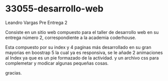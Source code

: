 # 33055-desarrollo-web
Leandro Vargas Pre Entrega 2 

Consiste en un sitio web compuesto para el taller de desarrollo web en su entrega número 2, correspondiente a la academia coderhouse.

Esta compuesto por su index y 4 paginas más
desarrollado en su gran mayorias en boostrap 5 la  cual ya es responsiva, se le añade 2 animaciones al Index ya que es un pie formazado de la actividad.
y un archivo css para complemetar y modicar algunas pequeñas cosas.

gracias.
